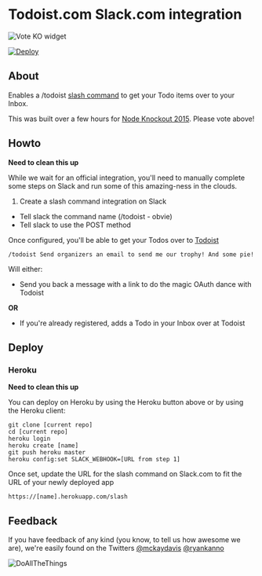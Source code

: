 # Todoist.com Slack.com integration

![Vote KO widget](http://f.cl.ly/items/1n3g0W0F0G3V0i0d0321/Screen%20Shot%202012-11-04%20at%2010.01.36%20AM.png)

[![Deploy](https://www.herokucdn.com/deploy/button.png)](https://heroku.com/deploy)

## About

Enables a /todoist [slash command](https://api.slack.com/slash-commands) to get your Todo items over to your Inbox.

This was built over a few hours for [Node Knockout 2015](http://www.nodeknockout.com/). Please vote above!

## Howto

**Need to clean this up**

While we wait for an official integration, you'll need to manually complete
some steps on Slack and run some of this amazing-ness in the clouds.

1. Create a slash command integration on Slack
 - Tell slack the command name (/todoist - obvie)
 - Tell slack to use the POST method

Once configured, you'll be able to get your Todos over to [Todoist](https://todoist.com)

    /todoist Send organizers an email to send me our trophy! And some pie!

Will either:

- Send you back a message with a link to do the magic OAuth dance with Todoist

**OR**

- If you're already registered, adds a Todo in your Inbox over at Todoist

## Deploy

### Heroku

**Need to clean this up**

You can deploy on Heroku by using the Heroku button above or by using the Heroku client:

    git clone [current repo]
    cd [current repo]
    heroku login
    heroku create [name]
    git push heroku master
    heroku config:set SLACK_WEBHOOK=[URL from step 1]

Once set, update the URL for the slash command on Slack.com to fit the URL of your newly deployed app

    https://[name].herokuapp.com/slash

## Feedback

If you have feedback of any kind (you know, to tell us how awesome we are), we're easily found on the Twitters [@mckaydavis](https://twitter.com/mckaydavis) [@ryankanno](https://twitter.com/ryankanno)

![DoAllTheThings](http://www.puravidamultimedia.com/wp-content/uploads/2013/09/image.png)
